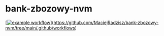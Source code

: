 # bank-zbozowy-nvm
[[![example workflow](https://github.com/<user>/<repo>/actions/workflows/<file>/badge.svg)](https://github.com/MaciejRadzisz/bank-zbozowy-nvm/tree/main)](https://github.com/MaciejRadzisz/bank-zbozowy-nvm/tree/main/.github/workflows)
